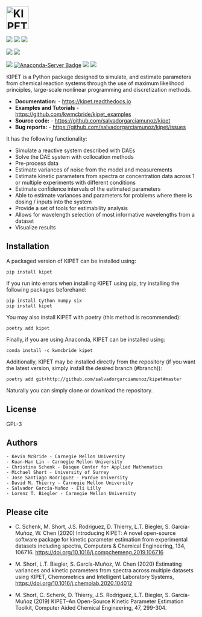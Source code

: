 # <img alt="KIPET" src="branding/kipetlogo_full.svg" height="60">

[![](https://img.shields.io/github/license/salvadorgarciamunoz/kipet)](https://github.com/salvadorgarciamunoz/kipet/blob/master/LICENSE)
[![](https://img.shields.io/github/last-commit/salvadorgarciamunoz/kipet)](https://github.com/salvadorgarciamunoz/kipet/)
[![](https://img.shields.io/pypi/wheel/kipet)](https://pypi.org/manage/project/kipet/release/0.1.1/)
<br>

[![](https://img.shields.io/badge/Install%20with-pip-green)]()
[![](https://img.shields.io/pypi/v/kipet.svg?style=flat)](https://pypi.org/pypi/kipet/)
<br>

[![](https://anaconda.org/kwmcbride/kipet/badges/installer/conda.svg)]()
[![Anaconda-Server Badge](https://anaconda.org/kwmcbride/kipet/badges/version.svg)](https://anaconda.org/kwmcbride/kipet)
[![](https://anaconda.org/kwmcbride/kipet/badges/latest_release_date.svg)]()
[![](https://anaconda.org/kwmcbride/kipet/badges/platforms.svg)]()


KIPET is a Python package designed to simulate, and estimate parameters from 
chemical reaction systems through the use of maximum likelihood principles,
large-scale nonlinear programming and discretization methods. 

- **Documentation:** - https://kipet.readthedocs.io
- **Examples and Tutorials** - https://github.com/kwmcbride/kipet_examples
- **Source code:** - https://github.com/salvadorgarciamunoz/kipet
- **Bug reports:** - https://github.com/salvadorgarciamunoz/kipet/issues

It has the following functionality:

 - Simulate a reactive system described with DAEs
 - Solve the DAE system with collocation methods
 - Pre-process data
 - Estimate variances of noise from the model and measurements
 - Estimate kinetic parameters from spectra or concentration data across 1 or 
  multiple experiments with different conditions
 - Estimate confidence intervals of the estimated parameters
 - Able to estimate variances and parameters for problems where there is dosing / inputs into the system
 - Provide a set of tools for estimability analysis
 - Allows for wavelength selection of most informative wavelengths from a dataset
 - Visualize results


Installation
------------

A packaged version of KIPET can be installed using:

    pip install kipet

If you run into errors when installing KIPET using pip, try installing the following packages beforehand:

    pip install Cython numpy six
    pip install kipet

You may also install KIPET with poetry (this method is recommended):

    poetry add kipet

Finally, if you are using Anaconda, KIPET can be installed using:

    conda install -c kwmcbride kipet

Additionally, KIPET may be installed directly from the repository (if you want the latest version, simply install the desired branch (#branch)):

    poetry add git+http://github.com/salvadorgarciamunoz/kipet#master

Naturally you can simply clone or download the repository.

License
------------

GPL-3


Authors
----------

    - Kevin McBride - Carnegie Mellon University
    - Kuan-Han Lin - Carnegie Mellon University
    - Christina Schenk - Basque Center for Applied Mathematics
    - Michael Short - University of Surrey
    - Jose Santiago Rodriguez - Purdue University
    - David M. Thierry - Carnegie Mellon University
    - Salvador García-Muñoz - Eli Lilly
    - Lorenz T. Biegler - Carnegie Mellon University

Please cite
------------
 - C. Schenk, M. Short, J.S. Rodriguez, D. Thierry, L.T. Biegler, S. García-Muñoz, W. Chen (2020)
Introducing KIPET: A novel open-source software package for kinetic parameter estimation from experimental datasets including spectra, Computers & Chemical Engineering, 134, 106716. https://doi.org/10.1016/j.compchemeng.2019.106716

 - M. Short, L.T. Biegler, S. García-Muñoz, W. Chen (2020)
Estimating variances and kinetic parameters from spectra across multiple datasets using KIPET, Chemometrics and Intelligent Laboratory Systems, https://doi.org/10.1016/j.chemolab.2020.104012

 - M. Short, C. Schenk, D. Thierry, J.S. Rodriguez, L.T. Biegler, S. García-Muñoz (2019)
KIPET–An Open-Source Kinetic Parameter Estimation Toolkit, Computer Aided Chemical Engineering, 47, 299-304.






